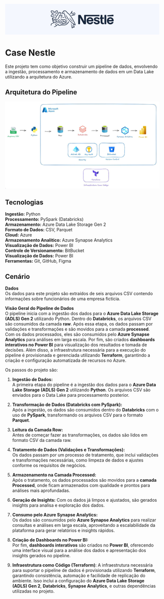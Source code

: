![alt text](IMG/nestle.jpg)
# Case Nestle
Este projeto tem como objetivo construir um pipeline de dados, envolvendo a ingestão, processamento e armazenamento de dados em um Data Lake utilizando a arquitetura do Azure.

## Arquitetura do Pipeline

![alt text](IMG/pipeline.JPG)

## Tecnologias

**Ingestão:** Python  
**Processamento:** PySpark (Databricks)  
**Armazenamento:** Azure Data Lake Storage Gen 2  
**Formato de Dados:** CSV, Parquet  
**Cloud:** Azure  
**Armazenamento Analitico:** Azure Synapse Analytics  
**Visualização de Dados:** Power BI  
**Controle de Versionamento:** BitBucket  
**Visualização de Dados:** Power BI  
**Ferramentas:** Git, GitHub, Figma  

## Cenário

**Dados**  
Os dados para este projeto são extraídos de seis arquivos CSV contendo informações sobre funcionários de uma empresa fictícia. 

**Visão Geral do Pipeline de Dados**  
O pipeline inicia com a ingestão dos dados para o **Azure Data Lake Storage (ADLS) Gen 2** utilizando Python. Dentro do **Databricks**, os arquivos CSV são consumidos da camada **raw**. Após essa etapa, os dados passam por validações e transformações e são movidos para a camada **processed**. Com os dados processados, eles são consumidos pelo **Azure Synapse Analytics** para análises em larga escala. Por fim, são criados **dashboards interativos no Power BI** para visualização dos resultados e tomada de decisões. Além disso, a infraestrutura necessária para a execução do pipeline é provisionada e gerenciada utilizando **Terraform**, garantindo a criação e configuração automatizada de recursos no Azure.

Os passos do projeto são:

1. **Ingestão de Dados:**  
    A primeira etapa do pipeline é a ingestão dos dados para o **Azure Data Lake Storage (ADLS) Gen 2** utilizando **Python**. Os arquivos CSV são enviados para o Data Lake para processamento posterior.
    
2. **Transformação de Dados (Databricks com PySpark):**  
    Após a ingestão, os dados são consumidos dentro do **Databricks** com o uso de **PySpark**, transformando os arquivos CSV para o formato **Parquet**.
    
3. **Leitura da Camada Row:**  
    Antes de começar fazer as transformações, os dados são lidos em formato CSV da camada raw.
    
4. **Tratamento de Dados (Validações e Transformações):**  
    Os dados passam por um processo de tratamento, que inclui validações e transformações necessárias, como limpeza de dados e ajustes conforme os requisitos de negócios.
    
5. **Armazenamento na Camada Processed:**  
    Após o tratamento, os dados processados são movidos para a **camada Processed**, onde ficam armazenados com qualidade e prontos para análises mais aprofundadas.
    
6. **Geração de Insights:**
	Com os dados já limpos e ajustados, são gerados insights para analisa e exploração dos dados.
    
7. **Consumo pelo Azure Synapse Analytics:**  
    Os dados são consumidos pelo **Azure Synapse Analytics** para realizar consultas e análises em larga escala, aproveitando a escalabilidade da plataforma para gerar relatórios e insights rápidos.
    
8. **Criação de Dashboards no Power BI:**  
    Por fim, **dashboards interativos** são criados no **Power BI**, oferecendo uma interface visual para a análise dos dados e apresentação dos insights gerados no pipeline.
    
9. **Infraestrutura como Código (Terraform)**:
	A infraestrutura necessária para suportar o pipeline de dados é provisionada utilizando **Terraform**, garantindo consistência, automação e facilidade de replicação do ambiente. Isso inclui a configuração do **Azure Data Lake Storage (ADLS) Gen 2**, **Databricks**, **Synapse Analytics**, e outras dependências utilizadas no projeto.


